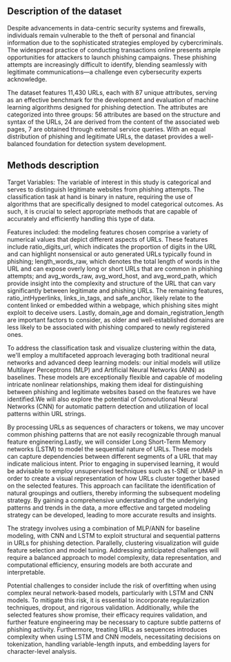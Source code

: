 ## Description of the dataset
Despite advancements in data-centric security systems and firewalls, individuals remain vulnerable to the theft of personal and financial information due to the sophisticated strategies employed by cybercriminals. The widespread practice of conducting transactions online presents ample opportunities for attackers to launch phishing campaigns. These phishing attempts are increasingly difficult to identify, blending seamlessly with legitimate communications—a challenge even cybersecurity experts acknowledge.

The dataset features 11,430 URLs, each with 87 unique attributes, serving as an effective benchmark for the development and evaluation of machine learning algorithms designed for phishing detection. The attributes are categorized into three groups:
56 attributes are based on the structure and syntax of the URLs,
24 are derived from the content of the associated web pages,
7 are obtained through external service queries. With an equal distribution of phishing and legitimate URLs, the dataset provides a well-balanced foundation for detection system development.

## Methods description
Target Variables: The variable of interest in this study is categorical and serves to distinguish legitimate websites from phishing attempts. The classification task at hand is binary in nature, requiring the use of algorithms that are specifically designed to model categorical outcomes. As such, it is crucial to select appropriate methods that are capable of accurately and efficiently handling this type of data.

Features included: the modeling features chosen comprise a variety of numerical values that depict different aspects of URLs. These features include ratio_digits_url, which indicates the proportion of digits in the URL and can highlight nonsensical or auto generated URLs typically found in phishing; length_words_raw, which denotes the total length of words in the URL and can expose overly long or short URLs that are common in phishing attempts; and avg_words_raw, avg_word_host, and avg_word_path, which provide insight into the complexity and structure of the URL that can vary significantly between legitimate and phishing URLs. The remaining features, ratio_intHyperlinks, links_in_tags, and safe_anchor, likely relate to the content linked or embedded within a webpage, which phishing sites might exploit to deceive users. Lastly, domain_age and domain_registration_length are important factors to consider, as older and well-established domains are less likely to be associated with phishing compared to newly registered ones.

To address the classification task and visualize clustering within the data, we'll employ a multifaceted approach leveraging both traditional neural networks and advanced deep learning models: our initial models will utilize Multilayer Perceptrons (MLP) and Artificial Neural Networks (ANN) as baselines. These models are exceptionally flexible and capable of modeling intricate nonlinear relationships, making them ideal for distinguishing between phishing and legitimate websites based on the features we have identified.We will also explore the potential of Convolutional Neural Networks (CNN) for automatic pattern detection and utilization of local patterns within URL strings. 

By processing URLs as sequences of characters or tokens, we may uncover common phishing patterns that are not easily recognizable through manual feature engineering.Lastly, we will consider Long Short-Term Memory networks (LSTM) to model the sequential nature of URLs. These models can capture dependencies between different segments of a URL that may indicate malicious intent. Prior to engaging in supervised learning, it would be advisable to employ unsupervised techniques such as t-SNE or UMAP in order to create a visual representation of how URLs cluster together based on the selected features. This approach can facilitate the identification of natural groupings and outliers, thereby informing the subsequent modeling strategy. By gaining a comprehensive understanding of the underlying patterns and trends in the data, a more effective and targeted modeling strategy can be developed, leading to more accurate results and insights.

The strategy involves using a combination of MLP/ANN for baseline modeling, with CNN and LSTM to exploit structural and sequential patterns in URLs for phishing detection. Parallelly, clustering visualization will guide feature selection and model tuning. Addressing anticipated challenges will require a balanced approach to model complexity, data representation, and computational efficiency, ensuring models are both accurate and interpretable.

Potential challenges to consider include the risk of overfitting when using complex neural network-based models, particularly with LSTM and CNN models. To mitigate this risk, it is essential to incorporate regularization techniques, dropout, and rigorous validation. Additionally, while the selected features show promise, their efficacy requires validation, and further feature engineering may be necessary to capture subtle patterns of phishing activity. Furthermore, treating URLs as sequences introduces complexity when using LSTM and CNN models, necessitating decisions on tokenization, handling variable-length inputs, and embedding layers for character-level analysis.
